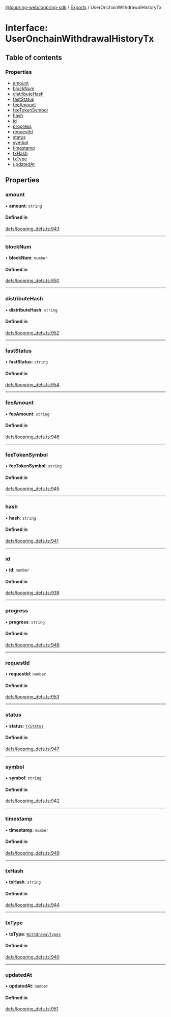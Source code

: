 [@loopring-web/loopring-sdk](../README.md) / [Exports](../modules.md) / UserOnchainWithdrawalHistoryTx

# Interface: UserOnchainWithdrawalHistoryTx

## Table of contents

### Properties

- [amount](UserOnchainWithdrawalHistoryTx.md#amount)
- [blockNum](UserOnchainWithdrawalHistoryTx.md#blocknum)
- [distributeHash](UserOnchainWithdrawalHistoryTx.md#distributehash)
- [fastStatus](UserOnchainWithdrawalHistoryTx.md#faststatus)
- [feeAmount](UserOnchainWithdrawalHistoryTx.md#feeamount)
- [feeTokenSymbol](UserOnchainWithdrawalHistoryTx.md#feetokensymbol)
- [hash](UserOnchainWithdrawalHistoryTx.md#hash)
- [id](UserOnchainWithdrawalHistoryTx.md#id)
- [progress](UserOnchainWithdrawalHistoryTx.md#progress)
- [requestId](UserOnchainWithdrawalHistoryTx.md#requestid)
- [status](UserOnchainWithdrawalHistoryTx.md#status)
- [symbol](UserOnchainWithdrawalHistoryTx.md#symbol)
- [timestamp](UserOnchainWithdrawalHistoryTx.md#timestamp)
- [txHash](UserOnchainWithdrawalHistoryTx.md#txhash)
- [txType](UserOnchainWithdrawalHistoryTx.md#txtype)
- [updatedAt](UserOnchainWithdrawalHistoryTx.md#updatedat)

## Properties

### amount

• **amount**: `string`

#### Defined in

[defs/loopring_defs.ts:943](https://github.com/Loopring/loopring_sdk/blob/f560ad6/src/defs/loopring_defs.ts#L943)

___

### blockNum

• **blockNum**: `number`

#### Defined in

[defs/loopring_defs.ts:950](https://github.com/Loopring/loopring_sdk/blob/f560ad6/src/defs/loopring_defs.ts#L950)

___

### distributeHash

• **distributeHash**: `string`

#### Defined in

[defs/loopring_defs.ts:952](https://github.com/Loopring/loopring_sdk/blob/f560ad6/src/defs/loopring_defs.ts#L952)

___

### fastStatus

• **fastStatus**: `string`

#### Defined in

[defs/loopring_defs.ts:954](https://github.com/Loopring/loopring_sdk/blob/f560ad6/src/defs/loopring_defs.ts#L954)

___

### feeAmount

• **feeAmount**: `string`

#### Defined in

[defs/loopring_defs.ts:946](https://github.com/Loopring/loopring_sdk/blob/f560ad6/src/defs/loopring_defs.ts#L946)

___

### feeTokenSymbol

• **feeTokenSymbol**: `string`

#### Defined in

[defs/loopring_defs.ts:945](https://github.com/Loopring/loopring_sdk/blob/f560ad6/src/defs/loopring_defs.ts#L945)

___

### hash

• **hash**: `string`

#### Defined in

[defs/loopring_defs.ts:941](https://github.com/Loopring/loopring_sdk/blob/f560ad6/src/defs/loopring_defs.ts#L941)

___

### id

• **id**: `number`

#### Defined in

[defs/loopring_defs.ts:939](https://github.com/Loopring/loopring_sdk/blob/f560ad6/src/defs/loopring_defs.ts#L939)

___

### progress

• **progress**: `string`

#### Defined in

[defs/loopring_defs.ts:948](https://github.com/Loopring/loopring_sdk/blob/f560ad6/src/defs/loopring_defs.ts#L948)

___

### requestId

• **requestId**: `number`

#### Defined in

[defs/loopring_defs.ts:953](https://github.com/Loopring/loopring_sdk/blob/f560ad6/src/defs/loopring_defs.ts#L953)

___

### status

• **status**: [`TxStatus`](../enums/TxStatus.md)

#### Defined in

[defs/loopring_defs.ts:947](https://github.com/Loopring/loopring_sdk/blob/f560ad6/src/defs/loopring_defs.ts#L947)

___

### symbol

• **symbol**: `string`

#### Defined in

[defs/loopring_defs.ts:942](https://github.com/Loopring/loopring_sdk/blob/f560ad6/src/defs/loopring_defs.ts#L942)

___

### timestamp

• **timestamp**: `number`

#### Defined in

[defs/loopring_defs.ts:949](https://github.com/Loopring/loopring_sdk/blob/f560ad6/src/defs/loopring_defs.ts#L949)

___

### txHash

• **txHash**: `string`

#### Defined in

[defs/loopring_defs.ts:944](https://github.com/Loopring/loopring_sdk/blob/f560ad6/src/defs/loopring_defs.ts#L944)

___

### txType

• **txType**: [`WithdrawalTypes`](../enums/WithdrawalTypes.md)

#### Defined in

[defs/loopring_defs.ts:940](https://github.com/Loopring/loopring_sdk/blob/f560ad6/src/defs/loopring_defs.ts#L940)

___

### updatedAt

• **updatedAt**: `number`

#### Defined in

[defs/loopring_defs.ts:951](https://github.com/Loopring/loopring_sdk/blob/f560ad6/src/defs/loopring_defs.ts#L951)
